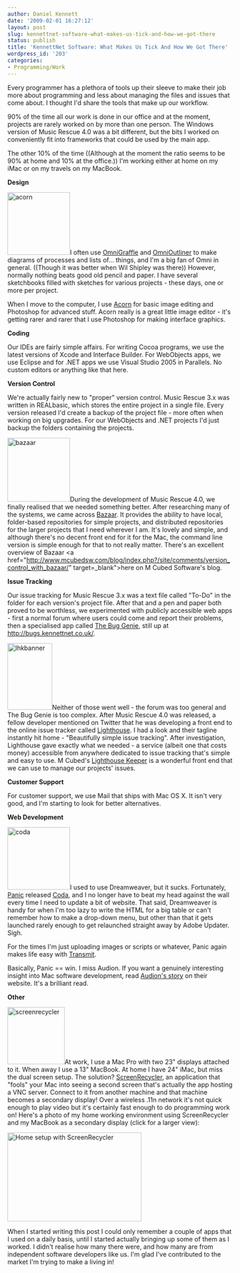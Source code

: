 ```yaml
---
author: Daniel Kennett
date: '2009-02-01 16:27:12'
layout: post
slug: kennettnet-software-what-makes-us-tick-and-how-we-got-there
status: publish
title: 'KennettNet Software: What Makes Us Tick And How We Got There'
wordpress_id: '203'
categories:
- Programming/Work
---
```


Every programmer has a plethora of tools up their sleeve to make their job more about programming and less about managing the files and issues that come about. I thought I'd share the tools that make up our workflow.

90% of the time all our work is done in our office and at the moment, projects are rarely worked on by more than one person. The Windows version of Music Rescue 4.0 was a bit different, but the bits I worked on conveniently fit into frameworks that could be used by the main app. 

The other 10%  of the time ((Although at the moment the ratio seems to be 90% at home and 10% at the office.)) I'm working either at home on my iMac or on my travels on my MacBook.

<strong>Design</strong>

<img src="http://danielkennett.org/wp-content/uploads/2009/02/acorn.png" alt="acorn" title="acorn" width="140" height="140" class="alignright size-full wp-image-216" />I often use <a href="http://www.omnigroup.com/applications/omnigraffle/" target="_blank">OmniGraffle</a> and <a href="http://www.omnigroup.com/applications/omninoutliner/" target="_blank">OmniOutliner</a> to make diagrams of processes and lists of... things, and I'm a big fan of Omni in general. ((Though it was better when Wil Shipley was there)) However, normally nothing beats good old pencil and paper. I have several sketchbooks filled with sketches for various projects - these days, one or more per project. 

When I move to the computer, I use <a href="http://flyingmeat.com/acorn/" target="_blank">Acorn</a> for basic image editing and Photoshop for advanced stuff. Acorn really is a great little image editor - it's getting rarer and rarer that I use Photoshop for making interface graphics. 

<!--more-->

<strong>Coding</strong>

Our IDEs are fairly simple affairs. For writing Cocoa programs, we use the latest versions of Xcode and Interface Builder. For WebObjects apps, we use Eclipse and for .NET apps we use Visual Studio 2005 in Parallels. No custom editors or anything like that here.

<strong>Version Control</strong>

We're actually fairly new to "proper" version control. Music Rescue 3.x was written in REALbasic, which stores the entire project in a single file. Every version released I'd create a backup of the project file - more often when working on big upgrades. For our WebObjects and .NET projects I'd just backup the folders containing the projects. 

<img src="http://danielkennett.org/wp-content/uploads/2009/02/bazaar.png" alt="bazaar" title="bazaar" width="140" height="143" class="alignright size-full wp-image-214" />During the development of Music Rescue 4.0, we finally realised that we needed something better. After researching many of the systems, we came across <a href="http://bazaar-vcs.org/" target="blank">Bazaar</a>. It provides the ability to have local, folder-based repositories for simple projects, and distributed repositories for the larger projects that I need wherever I am. It's lovely and simple, and although there's no decent front end for it for the Mac, the command line version is simple enough for that to not really matter. There's an excellent overview of Bazaar <a href="http://www.mcubedsw.com/blog/index.php?/site/comments/version_control_with_bazaar/" target=_blank">here</a> on M Cubed Software's blog.

<strong>Issue Tracking</strong>

Our issue tracking for Music Rescue 3.x was a text file called "To-Do" in the folder for each version's project file. After that and a pen and paper both proved to be worthless, we experimented with publicly accessible web apps - first a normal forum where users could come and report their problems, then a specialised app called <a href="http://www.thebuggenie.com/" target="_blank">The Bug Genie</a>, still up at <a href="http://bugs.kennettnet.co.uk/" target="_blank">http://bugs.kennettnet.co.uk/</a>.

<img src="http://danielkennett.org/wp-content/uploads/2009/02/lhkbanner.png" alt="lhkbanner" title="lhkbanner" width="100" height="149" class="alignright size-full wp-image-209" />Neither of those went well - the forum was too general and The Bug Genie is too complex. After Music Rescue 4.0 was released, a fellow developer mentioned on Twitter that he was developing a front end to the online issue tracker called <a href="http://www.lighthouseapp.com/" target="_blank">Lighthouse</a>. I had a look and their tagline instantly hit home - "Beautifully simple issue tracking". After investigation, Lighthouse gave exactly what we needed - a service (albeit one that costs money) accessible from anywhere dedicated to issue tracking that's simple and easy to use. M Cubed's <a href="http://www.mcubedsw.com/software/lighthousekeeper" target="_blank">Lighthouse Keeper</a> is a wonderful front end that we can use to manage our projects' issues. 

<strong>Customer Support</strong>

For customer support, we use Mail that ships with Mac OS X. It isn't very good, and I'm starting to look for better alternatives.

<strong>Web Development</strong>

<img src="http://danielkennett.org/wp-content/uploads/2009/02/coda.png" alt="coda" title="coda" width="140" height="140" class="alignright size-full wp-image-217" />I used to use Dreamweaver, but it sucks. Fortunately, <a href="http://www.panic.com/" target="_blank">Panic</a> released <a href="http://www.panic.com/coda/" target="_blank">Coda</a>, and I no longer have to beat my head against the wall every time I need to update a bit of website. That said, Dreamweaver is handy for when I'm too lazy to write the HTML for a big table or can't remember how to make a drop-down menu, but other than that it gets launched rarely enough to get relaunched straight away by Adobe Updater. Sigh.

For the times I'm just uploading images or scripts or whatever, Panic again makes life easy with <a href="http://www.panic.com/transmit/" target="_blank">Transmit</a>. 

Basically, Panic == win. I miss Audion. If you want a genuinely interesting insight into Mac software development, read <a href="http://www.panic.com/extras/audionstory/" target="_blank">Audion's story</a> on their website. It's a brilliant read.

<strong>Other</strong>

<img src="http://danielkennett.org/wp-content/uploads/2009/02/screenrecycler.png" alt="screenrecycler" title="screenrecycler" width="128" height="128" class="alignright size-full wp-image-221" />At work, I use a Mac Pro with two 23" displays attached to it. When away I use a 13" MacBook. At home I have  24" iMac, but miss the dual screen setup. The solution? <a href="http://www.screenrecycler.com/" target="_blank">ScreenRecycler</a>, an application that "fools" your Mac into seeing a second screen that's actually the app hosting a VNC server. Connect to it from another machine and that machine becomes a secondary display! Over a wireless .11n network it's not quick enough to play video but it's certainly fast enough to do programming work on! Here's a photo of my home working environment using ScreenRecycler and my MacBook as a secondary display (click for a larger view):

<a href="http://danielkennett.org/wp-content/uploads/2009/02/img_4470-1024x680.jpg"><img src="http://danielkennett.org/wp-content/uploads/2009/02/img_4470-300x199.jpg" alt="Home setup with ScreenRecycler" title="Home setup with ScreenRecycler" width="300" height="199" class="aligncenter size-large wp-image-204" /></a>

When I started writing this post I could only remember a couple of apps that I used on a daily basis, until I started actually bringing up some of them as I worked. I didn't realise how many there were, and how many are from independent software developers like us. I'm glad I've contributed to the market I'm trying to make a living in!